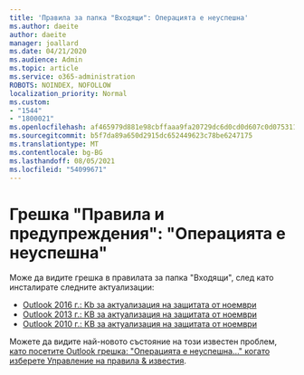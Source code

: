 ```yaml
---
title: 'Правила за папка "Входящи": Операцията е неуспешна'
ms.author: daeite
author: daeite
manager: joallard
ms.date: 04/21/2020
ms.audience: Admin
ms.topic: article
ms.service: o365-administration
ROBOTS: NOINDEX, NOFOLLOW
localization_priority: Normal
ms.custom:
- "1544"
- "1800021"
ms.openlocfilehash: af465979d881e98cbffaaa9fa20729dc6d0cd0d607c0d075311b19c8960b2f33
ms.sourcegitcommit: b5f7da89a650d2915dc652449623c78be6247175
ms.translationtype: MT
ms.contentlocale: bg-BG
ms.lasthandoff: 08/05/2021
ms.locfileid: "54099671"
---
```

# <a name="rules-and-alerts-error-the-operation-failed"></a>Грешка "Правила и предупреждения": "Операцията е неуспешна"

Може да видите грешка в правилата за папка "Входящи", след като инсталирате следните актуализации:

- [Outlook 2016 г.: Kb за актуализация на защитата от ноември](https://support.microsoft.com/help/4461506)
- [Outlook 2013 г.: KB за актуализация на защитата от ноември](https://support.microsoft.com/help/4461486)
- [Outlook 2010 г.: KB за актуализация на защитата от ноември](https://support.microsoft.com/help/4461585)

Можете да видите най-новото състояние на този известен проблем, [като посетите Outlook грешка: "Операцията е неуспешна..." когато изберете Управление на правила & известия](https://support.office.com/article/Outlook-Error-The-operation-failed-when-selecting-Manage-Rules-Alerts-64b6ff77-98c2-4564-9cbf-25bd8e17fb8b%20).
